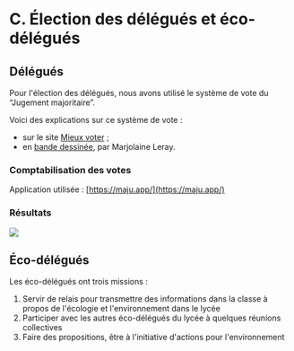 # C. Élection des délégués et éco-délégués

## Délégués

Pour l'élection des délégués, nous avons utilisé le système de vote du “Jugement majoritaire”.

Voici des explications sur ce système de vote :

- sur le site [Mieux voter](https://mieuxvoter.fr/index.php/decouvrir/) ;
- en [bande dessinée](http://marjolaineleray.com/wp-content/uploads/2021/04/BD-JugementMajoritaire-MarjolaineLeray-FR.pdf), par Marjolaine Leray.

### Comptabilisation des votes

Application utilisée : [https://maju.app/](https://maju.app/)

### Résultats

![](https://i.ibb.co/sHjgjQn/election-delegues.jpg)


## Éco-délégués

Les éco-délégués ont trois missions :

1. Servir de relais pour transmettre des informations dans la classe à propos de l'écologie et l'environnement dans le lycée
2. Participer avec les autres éco-délégués du lycée à quelques réunions collectives
3. Faire des propositions, être à l'initiative d'actions pour l'environnement
